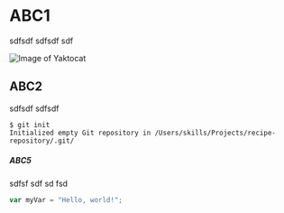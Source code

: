 # ABC1
sdfsdf
sdfsdf
sdf

![Image of Yaktocat](https://octodex.github.com/images/yaktocat.png)


## ABC2 
sdfsdf
sdfsdf

```
$ git init
Initialized empty Git repository in /Users/skills/Projects/recipe-repository/.git/
```

##### ABC5

sdfsf
sdf
sd
fsd

``` javascript
var myVar = "Hello, world!";
```
